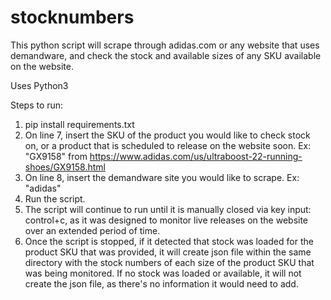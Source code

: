 # stocknumbers

This python script will scrape through adidas.com or any website that uses demandware, and check the stock and available sizes of any SKU available on the website.

Uses Python3

Steps to run:

1. pip install requirements.txt
2. On line 7, insert the SKU of the product you would like to check stock on, or a product that is scheduled to release on the website soon. Ex: "GX9158" from https://www.adidas.com/us/ultraboost-22-running-shoes/GX9158.html
3. On line 8, insert the demandware site you would like to scrape. Ex: "adidas"
4. Run the script.
5. The script will continue to run until it is manually closed via key input: control+c, as it was designed to monitor live releases on the website over an extended period of time.
6. Once the script is stopped, if it detected that stock was loaded for the product SKU that was provided, it will create json file within the same directory with the stock numbers of each size of the product SKU that was being monitored. If no stock was loaded or available, it will not create the json file, as there's no information it would need to add.
